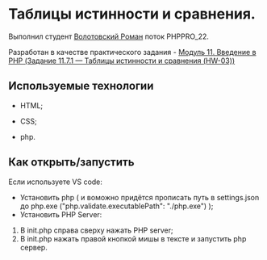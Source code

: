# Таблицы истинности и сравнения.
Выполнил студент [Волотовский Роман](https://github.com/Volotovskii/task_11) поток PHPPRO_22.

Разработан в качестве практического задания - <a href = "https://apps.skillfactory.ru/learning/course/course-v1:SkillFactory+PHPPRO+2022/block-v1:SkillFactory+PHPPRO+2022+type@sequential+block@3d0a989d155946699216ac9a3728fb72/block-v1:SkillFactory+PHPPRO+2022+type@vertical+block@36dfbf0b747447ebbad6ee8608059722"> Модуль 11. Введение в PHP (Задание 11.7.1 — Таблицы истинности и сравнения (HW-03)) </a>

## Используемые технологии

* HTML;

* CSS;

* php.


## Как открыть/запустить
Если используете VS code:
* Установить php ( и воможно придётся прописать путь в settings.json до php.exe ("php.validate.executablePath": "./php.exe") );
* Установить PHP Server:
1) В init.php справа сверху нажать PHP server;
2) В init.php нажать правой кнопкой мишы в тексте и запустить php сервер.
